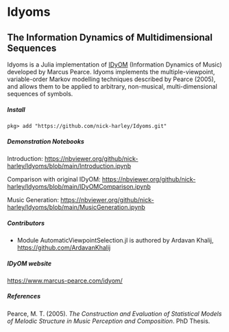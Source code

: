 # Idyoms
## The Information Dynamics of Multidimensional Sequences

Idyoms is a Julia implementation of [IDyOM](https://github.com/mtpearce/idyom) (Information Dynamics of Music) developed by Marcus Pearce. Idyoms implements the multiple-viewpoint, variable-order Markov modelling techniques described by Pearce (2005), and allows them to be applied to arbitrary, non-musical, multi-dimensional sequences of symbols.

##### Install

`pkg> add "https://github.com/nick-harley/Idyoms.git"`

##### Demonstration Notebooks

Introduction: <https://nbviewer.org/github/nick-harley/Idyoms/blob/main/Introduction.ipynb>

Comparison with original IDyOM: <https://nbviewer.org/github/nick-harley/Idyoms/blob/main/IDyOMComparison.ipynb>

Music Generation: <https://nbviewer.org/github/nick-harley/Idyoms/blob/main/MusicGeneration.ipynb>

##### Contributors

- Module AutomaticViewpointSelection.jl is authored by Ardavan Khalij, https://github.com/ArdavanKhalij

##### IDyOM website

https://www.marcus-pearce.com/idyom/

##### References

Pearce, M. T. (2005). _The Construction and Evaluation of Statistical Models of Melodic Structure in Music Perception and Composition_. PhD Thesis.

